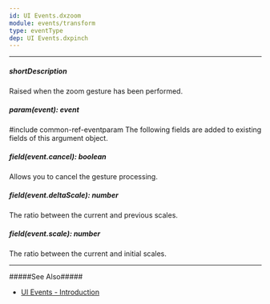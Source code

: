 ```yaml
---
id: UI Events.dxzoom
module: events/transform
type: eventType
dep: UI Events.dxpinch
---
```

---
##### shortDescription
Raised when the zoom gesture has been performed.

##### param(event): event
#include common-ref-eventparam The following fields are added to existing fields of this argument object.

##### field(event.cancel): boolean
Allows you to cancel the gesture processing.

##### field(event.deltaScale): number
The ratio between the current and previous scales.

##### field(event.scale): number
The ratio between the current and initial scales.

---
#####See Also#####
- [UI Events - Introduction](/api-reference/10%20UI%20Widgets/UI%20Events/UI%20Events.md '/Documentation/ApiReference/UI_Widgets/UI_Events/')